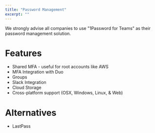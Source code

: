 ```yaml
---
title: "Password Management"
excerpt: ""
---
```

We strongly advise all companies to use "1Password for Teams" as their password management solution. 

# Features
* Shared MFA - useful for root accounts like AWS
* MFA Integration with Duo
* Groups
* Slack Integration
* Cloud Storage
* Cross-platform support (OSX, Windows, Linux, & Web)

# Alternatives
* LastPass